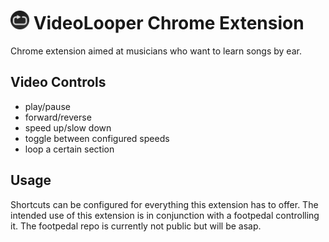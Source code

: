 <h1 float="left">
  <img src="/images/logo.png" width="30" />
  VideoLooper Chrome Extension
</h1>

Chrome extension aimed at musicians who want to learn songs by ear.

## Video Controls
- play/pause
- forward/reverse
- speed up/slow down
- toggle between configured speeds
- loop a certain section

## Usage
Shortcuts can be configured for everything this extension has to offer. 
The intended use of this extension is in conjunction with a footpedal controlling it. The footpedal repo is currently not public but will be asap.
